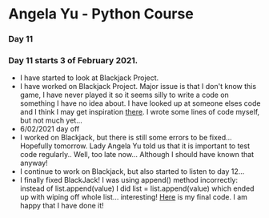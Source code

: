 # Angela Yu - Python Course
### Day 11
### Day 11 starts 3 of February 2021. 
- I have started to look at Blackjack Project.
- I have worked on Blackjack Project. Major issue is that I don't know this game, I have never played it so it seems silly to write a code on something I have no idea about. I have looked up at someone elses code and I think I may get inspiration [there](https://gist.github.com/mjhea0/5680216). I wrote some lines of code myself, but not much yet...
- 6/02/2021 day off
- I worked on Blackjack, but there is still some errors to be fixed... Hopefully tomorrow. Lady Angela Yu told us that it is important to test code regularly.. Well, too late now... Although I should have known that anyway!
- I continue to work on Blackjack, but also started to listen to day 12...
- I finally fixed BlackJack! I was using append() method incorrectly: instead of list.append(value) I did list = list.append(value) which ended up with wiping off whole list... interesting! [Here](BlackJack.0.3.py) is my final code. I am happy that I have done it!
